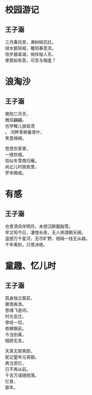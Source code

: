 校园游记
========
王子涵
--------
三月春风至，满树桃花红。<br>
绿水鹅轻唳，暖阳春意浓。<br>
信步翡翠湖，徜徉俪人东。<br>
使君如有意，可否与相逢？<br>

浪淘沙
======
王子涵
-------
艳阳三月天，<br>
微风翩翩。<br>
也学稚儿放纸鸢<br>。
河畔青柳垂青叶，<br>
笑意绵绵。<br>

悠悠农家里，<br>
一缕炊烟。<br>
恰似冬雪南归雁。<br>
尚记儿时居故里，<br>
罗宋微咸。<br>

有感
====
王子涵
------
也曾清风伴明月，未想沉醉胭脂雪。<br>
早又知今日，凄惶长夜，无人把酒朝天阙。<br>
遥想万千星河，无尽旷野，相隔一线无从越。<br>
千年离别，只恨决绝。<br>

童趣、忆儿时
============
王子涵
------------
孤身独立窗前，<br>
骤雨疾添。<br>
思绪飞逝间，<br>
时光变迁。<br>
曾经一切，<br>
依稀眼前。<br>
今当别离，<br>
相顾无言。<br>

天真无邪笑颜，<br>
犹记童年元宵甜。<br>
再当思忆，<br>
已不再从前。<br>
千言万语随雨落。<br>
忆昔，<br>
那年。<br>
